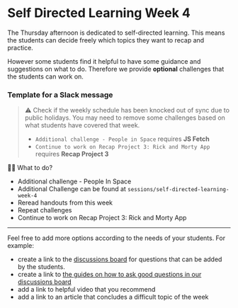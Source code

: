 # Self Directed Learning Week 4

The Thursday afternoon is dedicated to self-directed learning. This means the students can decide freely which topics they want to recap and practice.

However some students find it helpful to have some guidance and suggestions on what to do. Therefore we provide **optional** challenges that the students can work on.

### Template for a Slack message

> ⚠️ Check if the weekly schedule has been knocked out of sync due to public holidays. You may need to remove some challenges based on what students have covered that week.
>
> - `Additional challenge - People in Space` requires **JS Fetch**
> - `Continue to work on Recap Project 3: Rick and Morty App` requires **Recap Project 3**

🏋️‍♀️ What to do?

- Additional challenge - People In Space
- Additional Challenge can be found at `sessions/self-directed-learning-week-4`
- Reread handouts from this week
- Repeat challenges
- Continue to work on Recap Project 3: Rick and Morty App

---

Feel free to add more options according to the needs of your students.
For example:

- create a link to the [discussions board](https://github.com/orgs/neuefische/discussions/categories/web-self-directed-learning) for questions that can be added by the students.
- create a link to [the guides on how to ask good questions in our discussions board](https://github.com/neuefische/questions/wiki)
- add a link to helpful video that you recommend
- add a link to an article that concludes a difficult topic of the week
